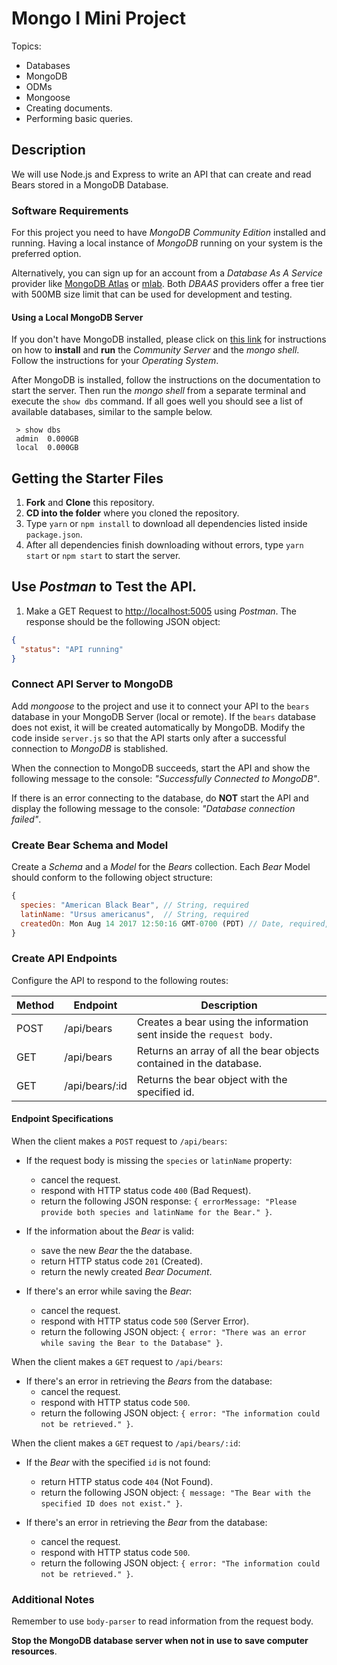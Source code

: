 # Mongo I Mini Project

Topics:

* Databases
* MongoDB
* ODMs
* Mongoose
* Creating documents.
* Performing basic queries.

## Description

We will use Node.js and Express to write an API that can create and read Bears stored in a MongoDB Database.

### Software Requirements

For this project you need to have _MongoDB Community Edition_ installed and running. Having a local instance of _MongoDB_ running on your system is the preferred option.

Alternatively, you can sign up for an account from a _Database As A Service_ provider like [MongoDB Atlas](https://www.mongodb.com/cloud/atlas) or [mlab](https://mlab.com/). Both _DBAAS_ providers offer a free tier with 500MB size limit that can be used for development and testing.

#### Using a Local MongoDB Server

If you don't have MongoDB installed, please click on [this link](https://docs.mongodb.com/manual/administration/install-community/) for instructions on how to **install** and **run** the _Community Server_ and the _mongo shell_. Follow the instructions for your _Operating System_.

After MongoDB is installed, follow the instructions on the documentation to start the server. Then run the _mongo shell_ from a separate terminal and execute the `show dbs` command. If all goes well you should see a list of available databases, similar to the sample below.

```
 > show dbs
 admin  0.000GB
 local  0.000GB
```

## Getting the Starter Files

1. **Fork** and **Clone** this repository.
1. **CD into the folder** where you cloned the repository.
1. Type `yarn` or `npm install` to download all dependencies listed inside `package.json`.
1. After all dependencies finish downloading without errors, type `yarn start` or `npm start` to start the server. 

## Use _Postman_ to Test the API.

1. Make a GET Request to [http://localhost:5005](http://localhost:5005) using _Postman_. The response should be the following JSON object:

```json
{
  "status": "API running"
}
```

### Connect API Server to MongoDB

Add _mongoose_ to the project and use it to connect your API to the `bears` database in your MongoDB Server (local or remote). If the `bears` database does not exist, it will be created automatically by MongoDB. Modify the code inside `server.js` so that the API starts only after a successful connection to _MongoDB_ is stablished.

When the connection to MongoDB succeeds, start the API and show the following message to the console: _"Successfully Connected to MongoDB"_.

If there is an error connecting to the database, do **NOT** start the API and display the following message to the console: _"Database connection failed"_.

### Create Bear Schema and Model

Create a _Schema_ and a _Model_ for the _Bears_ collection. Each _Bear_ Model should conform to the following object structure:

```js
{
  species: "American Black Bear", // String, required
  latinName: "Ursus americanus",  // String, required
  createdOn: Mon Aug 14 2017 12:50:16 GMT-0700 (PDT) // Date, required, defaults to current date
}
```

### Create API Endpoints

Configure the API to respond to the following routes:

| Method | Endpoint       | Description                                                          |
| ------ | -------------- | -------------------------------------------------------------------- |
| POST   | /api/bears     | Creates a bear using the information sent inside the `request body`. |
| GET    | /api/bears     | Returns an array of all the bear objects contained in the database.  |
| GET    | /api/bears/:id | Returns the bear object with the specified id.                       |

#### Endpoint Specifications

When the client makes a `POST` request to `/api/bears`:

* If the request body is missing the `species` or `latinName` property:
  * cancel the request.
  * respond with HTTP status code `400` (Bad Request).
  * return the following JSON response: `{ errorMessage: "Please provide both species and latinName for the Bear." }`.

* If the information about the _Bear_ is valid:
  * save the new _Bear_ the the database.
  * return HTTP status code `201` (Created).
  * return the newly created _Bear Document_.

* If there's an error while saving the _Bear_:
  * cancel the request.
  * respond with HTTP status code `500` (Server Error).
  * return the following JSON object: `{ error: "There was an error while saving the Bear to the Database" }`.

When the client makes a `GET` request to `/api/bears`:

* If there's an error in retrieving the _Bears_ from the database:
  * cancel the request.
  * respond with HTTP status code `500`.
  * return the following JSON object: `{ error: "The information could not be retrieved." }`.

When the client makes a `GET` request to `/api/bears/:id`:

* If the _Bear_ with the specified `id` is not found:
  * return HTTP status code `404` (Not Found).
  * return the following JSON object: `{ message: "The Bear with the specified ID does not exist." }`.

* If there's an error in retrieving the _Bear_ from the database:
  * cancel the request.
  * respond with HTTP status code `500`.
  * return the following JSON object: `{ error: "The information could not be retrieved." }`.

### Additional Notes

Remember to use `body-parser` to read information from the request body.

**Stop the MongoDB database server when not in use to save computer resources**.
